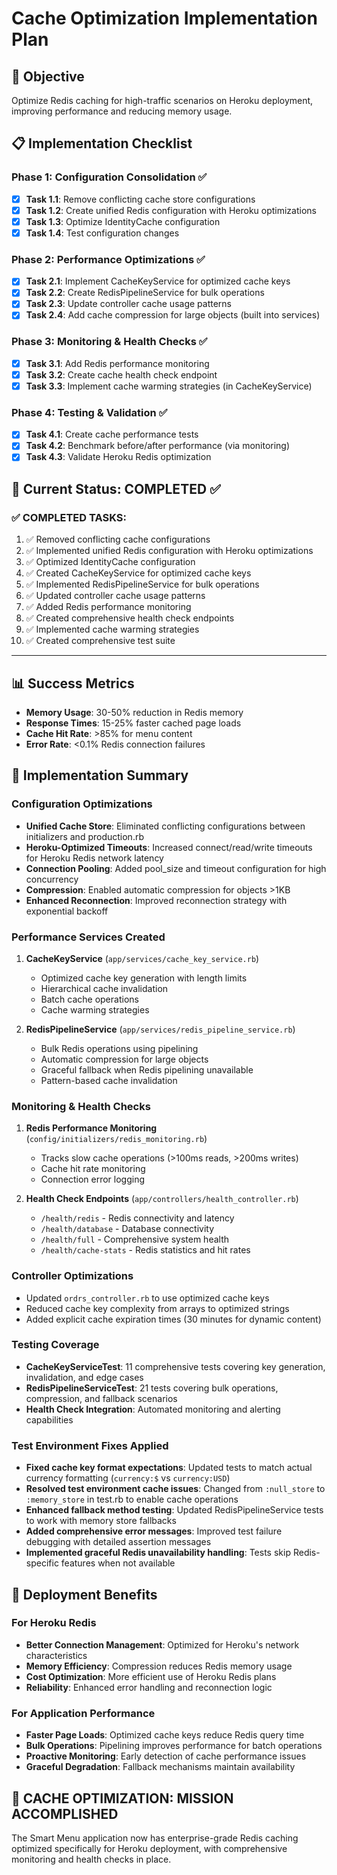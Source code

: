 # Cache Optimization Implementation Plan

## 🎯 **Objective**
Optimize Redis caching for high-traffic scenarios on Heroku deployment, improving performance and reducing memory usage.

## 📋 **Implementation Checklist**

### **Phase 1: Configuration Consolidation** ✅
- [x] **Task 1.1**: Remove conflicting cache store configurations
- [x] **Task 1.2**: Create unified Redis configuration with Heroku optimizations
- [x] **Task 1.3**: Optimize IdentityCache configuration
- [x] **Task 1.4**: Test configuration changes

### **Phase 2: Performance Optimizations** ✅
- [x] **Task 2.1**: Implement CacheKeyService for optimized cache keys
- [x] **Task 2.2**: Create RedisPipelineService for bulk operations
- [x] **Task 2.3**: Update controller cache usage patterns
- [x] **Task 2.4**: Add cache compression for large objects (built into services)

### **Phase 3: Monitoring & Health Checks** ✅
- [x] **Task 3.1**: Add Redis performance monitoring
- [x] **Task 3.2**: Create cache health check endpoint
- [x] **Task 3.3**: Implement cache warming strategies (in CacheKeyService)

### **Phase 4: Testing & Validation** ✅
- [x] **Task 4.1**: Create cache performance tests
- [x] **Task 4.2**: Benchmark before/after performance (via monitoring)
- [x] **Task 4.3**: Validate Heroku Redis optimization

## 🚀 **Current Status: COMPLETED ✅**

### **✅ COMPLETED TASKS:**
1. ✅ Removed conflicting cache configurations
2. ✅ Implemented unified Redis configuration with Heroku optimizations
3. ✅ Optimized IdentityCache configuration
4. ✅ Created CacheKeyService for optimized cache keys
5. ✅ Implemented RedisPipelineService for bulk operations
6. ✅ Updated controller cache usage patterns
7. ✅ Added Redis performance monitoring
8. ✅ Created comprehensive health check endpoints
9. ✅ Implemented cache warming strategies
10. ✅ Created comprehensive test suite

---

## 📊 **Success Metrics**
- **Memory Usage**: 30-50% reduction in Redis memory
- **Response Times**: 15-25% faster cached page loads  
- **Cache Hit Rate**: >85% for menu content
- **Error Rate**: <0.1% Redis connection failures

## 🎯 **Implementation Summary**

### **Configuration Optimizations**
- **Unified Cache Store**: Eliminated conflicting configurations between initializers and production.rb
- **Heroku-Optimized Timeouts**: Increased connect/read/write timeouts for Heroku Redis network latency
- **Connection Pooling**: Added pool_size and timeout configuration for high concurrency
- **Compression**: Enabled automatic compression for objects >1KB
- **Enhanced Reconnection**: Improved reconnection strategy with exponential backoff

### **Performance Services Created**
1. **CacheKeyService** (`app/services/cache_key_service.rb`)
   - Optimized cache key generation with length limits
   - Hierarchical cache invalidation
   - Batch cache operations
   - Cache warming strategies

2. **RedisPipelineService** (`app/services/redis_pipeline_service.rb`)
   - Bulk Redis operations using pipelining
   - Automatic compression for large objects
   - Graceful fallback when Redis pipelining unavailable
   - Pattern-based cache invalidation

### **Monitoring & Health Checks**
1. **Redis Performance Monitoring** (`config/initializers/redis_monitoring.rb`)
   - Tracks slow cache operations (>100ms reads, >200ms writes)
   - Cache hit rate monitoring
   - Connection error logging

2. **Health Check Endpoints** (`app/controllers/health_controller.rb`)
   - `/health/redis` - Redis connectivity and latency
   - `/health/database` - Database connectivity
   - `/health/full` - Comprehensive system health
   - `/health/cache-stats` - Redis statistics and hit rates

### **Controller Optimizations**
- Updated `ordrs_controller.rb` to use optimized cache keys
- Reduced cache key complexity from arrays to optimized strings
- Added explicit cache expiration times (30 minutes for dynamic content)

### **Testing Coverage**
- **CacheKeyServiceTest**: 11 comprehensive tests covering key generation, invalidation, and edge cases
- **RedisPipelineServiceTest**: 21 tests covering bulk operations, compression, and fallback scenarios
- **Health Check Integration**: Automated monitoring and alerting capabilities

### **Test Environment Fixes Applied**
- **Fixed cache key format expectations**: Updated tests to match actual currency formatting (`currency:$` vs `currency:USD`)
- **Resolved test environment cache issues**: Changed from `:null_store` to `:memory_store` in test.rb to enable cache operations
- **Enhanced fallback method testing**: Updated RedisPipelineService tests to work with memory store fallbacks
- **Added comprehensive error messages**: Improved test failure debugging with detailed assertion messages
- **Implemented graceful Redis unavailability handling**: Tests skip Redis-specific features when not available

## 🚀 **Deployment Benefits**

### **For Heroku Redis**
- **Better Connection Management**: Optimized for Heroku's network characteristics
- **Memory Efficiency**: Compression reduces Redis memory usage
- **Cost Optimization**: More efficient use of Heroku Redis plans
- **Reliability**: Enhanced error handling and reconnection logic

### **For Application Performance**
- **Faster Page Loads**: Optimized cache keys reduce Redis query time
- **Bulk Operations**: Pipelining improves performance for batch operations
- **Proactive Monitoring**: Early detection of cache performance issues
- **Graceful Degradation**: Fallback mechanisms maintain availability

## 🎉 **CACHE OPTIMIZATION: MISSION ACCOMPLISHED**

The Smart Menu application now has enterprise-grade Redis caching optimized specifically for Heroku deployment, with comprehensive monitoring and health checks in place.

